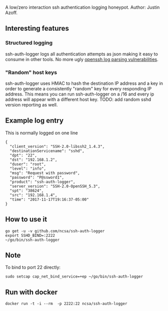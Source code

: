 A low/zero interaction ssh authentication logging honeypot.  Author: Justin Azoff.

## Interesting features

### Structured logging

ssh-auth-logger logs all authentication attempts as json making it easy to
consume in other tools.  No more ugly [openssh log parsing
vulnerabilities](http://dcid.me/texts/attacking-log-analysis-tools.html).

### "Random" host keys
ssh-auth-logger uses HMAC to hash the destination IP address and a key in order to
generate a consistently "random" key for every responding IP address.  This
means you can run ssh-auth-logger on a /16 and every ip address will appear
with a different host key.  TODO: add random sshd version reporting as well.

## Example log entry

This is normally logged on one line

```
{
  "client_version": "SSH-2.0-libssh2_1.4.3",
  "destinationServicename": "sshd",
  "dpt": "22",
  "dst": "192.168.1.2",
  "duser": "root",
  "level": "info",
  "msg": "Request with password",
  "password": "P@ssword1",
  "product": "ssh-auth-logger",
  "server_version": "SSH-2.0-OpenSSH_5.3",
  "spt": "38624",
  "src": "192.168.1.4",
  "time": "2017-11-17T19:16:37-05:00"
}
```


## How to use it

    go get -u -v github.com/ncsa/ssh-auth-logger
    export SSHD_BIND=:2222
    ~/go/bin/ssh-auth-logger

## Note

To bind to port 22 directly:

    sudo setcap cap_net_bind_service=+ep ~/go/bin/ssh-auth-logger

## Run with docker

    docker run -t -i --rm  -p 2222:22 ncsa/ssh-auth-logger
